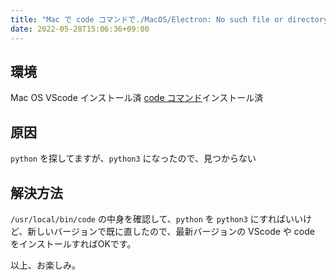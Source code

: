 ```yaml
---
title: "Mac で code コマンドで./MacOS/Electron: No such file or directory エラーの解決方法"
date: 2022-05-28T15:06:36+09:00
---
```


## 環境
Mac OS
VScode インストール済
[code コマンド](../command-not-found-code)インストール済

## 原因
`python` を探してますが、`python3` になったので、見つからない

## 解決方法
`/usr/local/bin/code` の中身を確認して、`python` を `python3` にすればいいけど、新しいバージョンで既に直したので、最新バージョンの VScode や code をインストールすればOKです。

以上、お楽しみ。